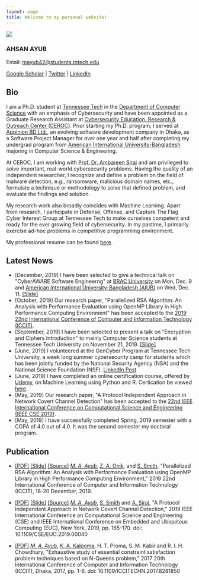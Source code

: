 ```yaml
---
layout: page
title: Welcome to my personal website!
---
```


![](https://avatars1.githubusercontent.com/u/12248689?s=280)

### AHSAN AYUB

Email: [mayub42@students.tntech.edu](mailto:mayub42@students.tntech.edu)

<a href="https://scholar.google.com/citations?user=xRr78bIAAAAJ" target="_blank">Google Scholar</a> |
<a href="https://twitter.com/MdAhsanAyub" target="_blank">Twitter</a> |
<a href="https://www.linkedin.com/in/mdahsanayub/" target="_blank">LinkedIn</a>


## Bio

I am a Ph.D. student at [Tennessee Tech](https://www.tntech.edu/) in the [Department of Computer Science](https://www.tntech.edu/engineering/programs/csc/index.php) with an emphasis of Cybersecurity and have been appointed as a Graduate Research Assistant at [Cybersecurity Education, Research & Outreach Center (CEROC)](https://www.tntech.edu/ceroc/). Prior starting my Ph.D. program, I served at [Appinion BD Ltd.](http://www.appinionbd.com/), an evolving software development company in Dhaka, as a Software Project Manager for over one year and half after completing my undergrad program from [American International University-Bangladesh](http://www.aiub.edu/) majoring in Computer Science & Engineering.

At CEROC, I am working with [Prof. Dr. Ambareen Siraj](http://users.csc.tntech.edu/~asiraj/) and am privileged to solve important, real-world cybersecurity problems. Having the quality of an independent researcher, I recognize and define a problem on the field of malware detection, e.g., ransomware, malicious domain names, etc., formulate a technique or methodology to solve that defined problem, and evaluate the findings and solution.

My research work also broadly coincides with Machine Learning. Apart from research, I participate in Defense, Offense, and Capture The Flag Cyber Interest Group at Tennessee Tech to make ourselves competent and ready for the ever growing field of cybersecurity. In my pastime, I primarily exercise ad-hoc problems in competitive programming environment.

My professional resume can be found [here](./assets/Resume_of_Md._Ahsan_Ayub.pdf). 

## Latest News

* [December, 2019] I have been selected to give a technical talk on "CyberAWARE Software Engineerng" at [BRAC University](https://www.bracu.ac.bd) on Mon, Dec. 9 and [American International University-Bangladesh (AIUB)](https://www.aiub.edu/) on Wed, Dec. 11. [[Slide]](./assets/presentation/CyberAware_Software_Engineering_Tech_Talk_12_2019.pdf)
* [October, 2019] Our research paper, "Parallelized RSA Algorithm: An Analysis with Performance Evaluation using OpenMP Library in High Performance Computing Environment" has been accepted to the [2019 22nd International Conference of Computer and Information Technology (ICCIT)](http://iccit.org.bd/2019/).
* [September, 2019] I have been selected to present a talk on "Encryption and Ciphers Introduction" to mainly Computer Science students at Tennessee Tech University on November 21, 2019. [[Slide]](./assets/presentation/Encryption_Baseline_Course.pdf)
* [June, 2019] I volunteered at the GenCyber Program at Tennessee Tech University, a week long summer cybersecurity camp for students which has been jointly funded by the National Security Agency (NSA) and the National Science Foundation (NSF). [LinkedIn Post](https://www.linkedin.com/posts/mdahsanayub_cybersecurity-cybersecuritytraining-workforceofthefuture-activity-6550530573415305216-l0bO)
* [June, 2019] I have completed an online certification course, offered by [Udemy](https://www.udemy.com/), on Machine Learning using Python and R. Certication be viewed [here](https://www.udemy.com/certificate/UC-XUH6XNNI/).
* [May, 2019] Our research paper, "A Protocol Independent Approach in Network Covert Channel Detection" has been accepted to the [22nd IEEE International Conference on Computational Science and Engineering (IEEE CSE 2019)](http://www.cloud-conf.net/CSE/2019/).
* [May, 2019] I have successfully completed Spring, 2019 semester with a CGPA of 4.0 out of 4.0. It was the second semester my doctoral program.


## Publication

* [[PDF]](./assets/paper/PID6235867.pdf) [[Slide]](./assets/presentation/ICCIT_2019_RSA_Parallelization.pdf) [[Source]](https://github.com/RSA_Parallelization) _[M. A. Ayub](https://scholar.google.com/citations?hl=en&user=xRr78bIAAAAJ)_, [Z. A. Onik](https://www.linkedin.com/in/zishanahmedonik), and [S. Smith](https://www.linkedin.com/in/steven-smith-79bb94140), "Parallelized RSA Algorithm: An Analysis with Performance Evaluation using OpenMP Library in High Performance Computing Environment," 2019 22nd International Conference of Computer and Information Technology (ICCIT), 18-20 December, 2019.

* [[PDF]](./assets/paper/Authors_Copy_Paper_91_IEEE_CSE_2019.pdf) [[Slide]](./assets/presentation/IEEE_CSE_2019_Conference_Presentation.pdf) [[Source]](https://github.com/AhsanAyub/NetworkCovertChannel) _[M. A. Ayub](https://scholar.google.com/citations?hl=en&user=xRr78bIAAAAJ)_, [S. Smith](https://www.linkedin.com/in/steven-smith-79bb94140) and [A. Siraj](https://scholar.google.com/citations?user=DcXiy0AAAAAJ&hl=en&oi=ao), "A Protocol Independent Approach in Network Covert Channel Detection," 2019 IEEE International Conference on Computational Science and Engineering (CSE) and IEEE International Conference on Embedded and Ubiquitous Computing (EUC), New York, 2019, pp. 165-170. doi: 10.1109/CSE/EUC.2019.00040

* [[PDF]](https://ieeexplore.ieee.org/stamp/stamp.jsp?arnumber=8281850) _[M. A. Ayub](https://scholar.google.com/citations?hl=en&user=xRr78bIAAAAJ)_, [K. A. Kalpoma](https://scholar.google.com/citations?user=c-hjYaUAAAAJ&hl=en), H. T. Proma, S. M. Kabir and R. I. H. Chowdhury, "Exhaustive study of essential constraint satisfaction problem techniques based on N-Queens problem," 2017 20th International Conference of Computer and Information Technology (ICCIT), Dhaka, 2017, pp. 1-6. doi: 10.1109/ICCITECHN.2017.8281850